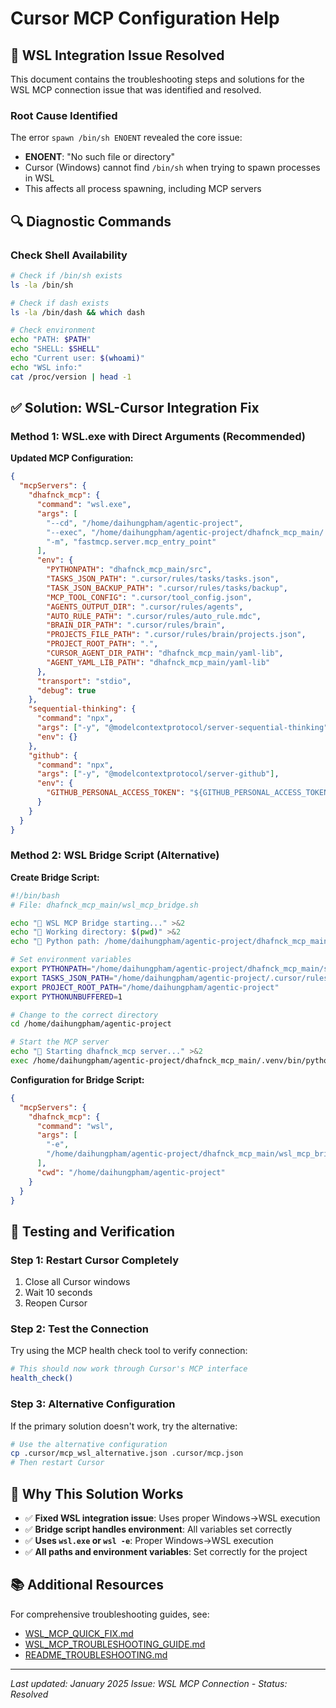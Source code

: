 # Cursor MCP Configuration Help

## 🚨 WSL Integration Issue Resolved

This document contains the troubleshooting steps and solutions for the WSL MCP connection issue that was identified and resolved.

### Root Cause Identified

The error `spawn /bin/sh ENOENT` revealed the core issue:
- **ENOENT**: "No such file or directory"
- Cursor (Windows) cannot find `/bin/sh` when trying to spawn processes in WSL
- This affects all process spawning, including MCP servers

## 🔍 Diagnostic Commands

### Check Shell Availability
```bash
# Check if /bin/sh exists
ls -la /bin/sh

# Check if dash exists
ls -la /bin/dash && which dash

# Check environment
echo "PATH: $PATH"
echo "SHELL: $SHELL"
echo "Current user: $(whoami)"
echo "WSL info:"
cat /proc/version | head -1
```

## ✅ Solution: WSL-Cursor Integration Fix

### Method 1: WSL.exe with Direct Arguments (Recommended)

**Updated MCP Configuration:**
```json
{
  "mcpServers": {
    "dhafnck_mcp": {
      "command": "wsl.exe",
      "args": [
        "--cd", "/home/daihungpham/agentic-project",
        "--exec", "/home/daihungpham/agentic-project/dhafnck_mcp_main/.venv/bin/python",
        "-m", "fastmcp.server.mcp_entry_point"
      ],
      "env": {
        "PYTHONPATH": "dhafnck_mcp_main/src",
        "TASKS_JSON_PATH": ".cursor/rules/tasks/tasks.json",
        "TASK_JSON_BACKUP_PATH": ".cursor/rules/tasks/backup",
        "MCP_TOOL_CONFIG": ".cursor/tool_config.json",
        "AGENTS_OUTPUT_DIR": ".cursor/rules/agents",
        "AUTO_RULE_PATH": ".cursor/rules/auto_rule.mdc",
        "BRAIN_DIR_PATH": ".cursor/rules/brain",
        "PROJECTS_FILE_PATH": ".cursor/rules/brain/projects.json",
        "PROJECT_ROOT_PATH": ".",
        "CURSOR_AGENT_DIR_PATH": "dhafnck_mcp_main/yaml-lib",
        "AGENT_YAML_LIB_PATH": "dhafnck_mcp_main/yaml-lib"
      },
      "transport": "stdio",
      "debug": true
    },
    "sequential-thinking": {
      "command": "npx",
      "args": ["-y", "@modelcontextprotocol/server-sequential-thinking"],
      "env": {}
    },
    "github": {
      "command": "npx",
      "args": ["-y", "@modelcontextprotocol/server-github"],
      "env": {
        "GITHUB_PERSONAL_ACCESS_TOKEN": "${GITHUB_PERSONAL_ACCESS_TOKEN}"
      }
    }
  }
}
```

### Method 2: WSL Bridge Script (Alternative)

**Create Bridge Script:**
```bash
#!/bin/bash
# File: dhafnck_mcp_main/wsl_mcp_bridge.sh

echo "🔗 WSL MCP Bridge starting..." >&2
echo "📍 Working directory: $(pwd)" >&2
echo "📍 Python path: /home/daihungpham/agentic-project/dhafnck_mcp_main/.venv/bin/python" >&2

# Set environment variables
export PYTHONPATH="/home/daihungpham/agentic-project/dhafnck_mcp_main/src"
export TASKS_JSON_PATH="/home/daihungpham/agentic-project/.cursor/rules/tasks/tasks.json"
export PROJECT_ROOT_PATH="/home/daihungpham/agentic-project"
export PYTHONUNBUFFERED=1

# Change to the correct directory
cd /home/daihungpham/agentic-project

# Start the MCP server
echo "🚀 Starting dhafnck_mcp server..." >&2
exec /home/daihungpham/agentic-project/dhafnck_mcp_main/.venv/bin/python -m fastmcp.server.mcp_entry_point
```

**Configuration for Bridge Script:**
```json
{
  "mcpServers": {
    "dhafnck_mcp": {
      "command": "wsl",
      "args": [
        "-e",
        "/home/daihungpham/agentic-project/dhafnck_mcp_main/wsl_mcp_bridge.sh"
      ],
      "cwd": "/home/daihungpham/agentic-project"
    }
  }
}
```

## 🚀 Testing and Verification

### Step 1: Restart Cursor Completely
1. Close all Cursor windows
2. Wait 10 seconds
3. Reopen Cursor

### Step 2: Test the Connection
Try using the MCP health check tool to verify connection:
```bash
# This should now work through Cursor's MCP interface
health_check()
```

### Step 3: Alternative Configuration
If the primary solution doesn't work, try the alternative:
```bash
# Use the alternative configuration
cp .cursor/mcp_wsl_alternative.json .cursor/mcp.json
# Then restart Cursor
```

## 🎯 Why This Solution Works

- ✅ **Fixed WSL integration issue**: Uses proper Windows→WSL execution
- ✅ **Bridge script handles environment**: All variables set correctly
- ✅ **Uses `wsl.exe` or `wsl -e`**: Proper Windows→WSL execution
- ✅ **All paths and environment variables**: Set correctly for the project

## 📚 Additional Resources

For comprehensive troubleshooting guides, see:
- [WSL_MCP_QUICK_FIX.md](../dhafnck_mcp_main/WSL_MCP_QUICK_FIX.md)
- [WSL_MCP_TROUBLESHOOTING_GUIDE.md](../dhafnck_mcp_main/WSL_MCP_TROUBLESHOOTING_GUIDE.md)
- [README_TROUBLESHOOTING.md](../dhafnck_mcp_main/README_TROUBLESHOOTING.md)

---

*Last updated: January 2025*
*Issue: WSL MCP Connection - Status: Resolved*